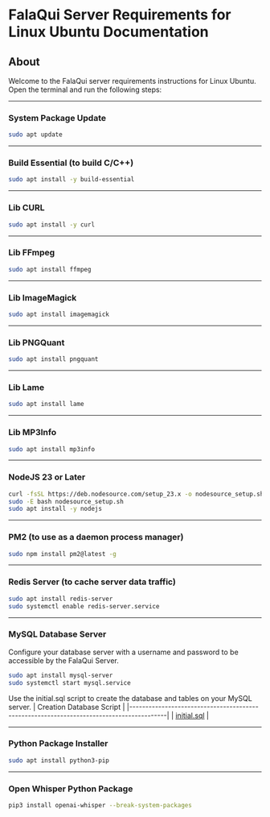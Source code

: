 # FalaQui Server Requirements for Linux Ubuntu Documentation

## About
Welcome to the FalaQui server requirements instructions for Linux Ubuntu. Open the terminal and run the following steps:

---

### System Package Update
```bash
sudo apt update
```

---

### Build Essential (to build C/C++)
```bash
sudo apt install -y build-essential
```

---

### Lib CURL
```bash
sudo apt install -y curl
```

---

### Lib FFmpeg
```bash
sudo apt install ffmpeg
```

---

### Lib ImageMagick
```bash
sudo apt install imagemagick
```

---

### Lib PNGQuant
```bash
sudo apt install pngquant
```

---

### Lib Lame
```bash
sudo apt install lame
```

---

### Lib MP3Info
```bash
sudo apt install mp3info
```

---

### NodeJS 23 or Later
```bash
curl -fsSL https://deb.nodesource.com/setup_23.x -o nodesource_setup.sh
sudo -E bash nodesource_setup.sh
sudo apt install -y nodejs
```

---

### PM2 (to use as a daemon process manager)
```bash
sudo npm install pm2@latest -g
```

---

### Redis Server (to cache server data traffic)
```bash
sudo apt install redis-server
sudo systemctl enable redis-server.service
```

---

### MySQL Database Server
Configure your database server with a username and password to be accessible by the FalaQui Server.
```bash
sudo apt install mysql-server
sudo systemctl start mysql.service
```

Use the initial.sql script to create the database and tables on your MySQL server.
| Creation Database Script                                                                |
|-----------------------------------------------------------------------------------------|
| [initial.sql](https://github.com/falaqui-open/chat/blob/main/docs/database/initial.sql) |

---

### Python Package Installer
```bash
sudo apt install python3-pip
```

---

### Open Whisper Python Package
```bash
pip3 install openai-whisper --break-system-packages
```
